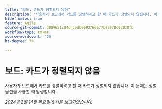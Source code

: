 ```yaml
---
title: "보드: 카드가 정렬되지 않음"
description: "사용자가 보드에서 카드를 정렬하려고 할 때 카드가 정렬되지 않습니다. 이 문제는 정렬 옵션을 사용할 때 발생합니다."
hidefromtoc: true
feature: Agile
source-git-commit: d089651c04d4cedb069276d677b2a978c03038fb
workflow-type: tm+mt
source-wordcount: '56'
ht-degree: 7%

---
```



# 보드: 카드가 정렬되지 않음

사용자가 보드에서 카드를 정렬하려고 할 때 카드가 정렬되지 않습니다. 이 문제는 정렬 옵션을 사용할 때 발생합니다.

_2024년 2월 14일 목요일에 처음 보고되었습니다._

